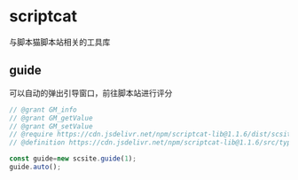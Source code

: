 # scriptcat

与脚本猫脚本站相关的工具库

## guide

可以自动的弹出引导窗口，前往脚本站进行评分

```js
// @grant GM_info
// @grant GM_getValue
// @grant GM_setValue
// @require https://cdn.jsdelivr.net/npm/scriptcat-lib@1.1.6/dist/scsite.js
// @definition https://cdn.jsdelivr.net/npm/scriptcat-lib@1.1.6/src/types/scsite.d.ts

const guide=new scsite.guide(1);
guide.auto();
```

